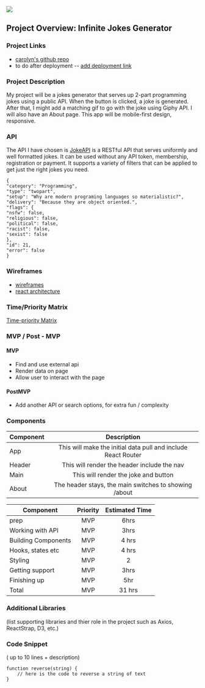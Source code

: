 ![](corgi-carousel.gif)

## Project Overview: Infinite Jokes Generator

### Project Links

- [carolyn's github repo](https://github.com/mzprizm/react-app-project)
- to do after deployment -- [add deployment link]()

### Project Description

My project will be a jokes generator that serves up 2-part programming jokes using a public API. When the button is clicked, a joke is generated. After that, I might add a matching gif to go with the joke using Giphy API. I will also have an About page. This app will be mobile-first design, responsive. 

### API

The API I have chosen is [JokeAPI](https://sv443.net/jokeapi/v2) is a RESTful API that serves uniformly and well formatted jokes.
It can be used without any API token, membership, registration or payment.
It supports a variety of filters that can be applied to get just the right jokes you need.

```
{
"category": "Programming",
"type": "twopart",
"setup": "Why are modern programing languages so materialistic?",
"delivery": "Because they are object oriented.",
"flags": {
"nsfw": false,
"religious": false,
"political": false,
"racist": false,
"sexist": false
},
"id": 21,
"error": false
}
```


### Wireframes

- [wireframes](https://res.cloudinary.com/mzprizm/image/upload/v1585315843/Screen_Shot_2020-03-27_at_6.29.35_AM_l3ljpo.png)
- [react architecture](https://docs.google.com/drawings/d/1JHA2GmCaWnYUhfoBDY1f9NPjtdV8rhGYHhxbOGapDYw/edit)

### Time/Priority Matrix
[Time-priority Matrix](https://docs.google.com/drawings/d/1TO5TRVcUEK9qGF6cnxtz1UyaMwTM2WM7zHg9Yfhz1CU/edit)

### MVP / Post - MVP
#### MVP 
- Find and use external api 
- Render data on page 
- Allow user to interact with the page

#### PostMVP 

- Add another API or search options, for extra fun / complexity

### Components
| Component | Description | 
| --- | :---: |  
| App | This will make the initial data pull and include React Router| 
| Header | This will render the header include the nav | 
| Main | This will render the joke and button | 
| About | The header stays, the main switches to showing /about | 

| Component | Priority | Estimated Time | 
| --- | :---: |  :---: | 
| prep | MVP | 6hrs|
| Working with API | MVP | 3hrs| 
| Building Components | MVP | 4 hrs| 
| Hooks, states etc | MVP | 4 hrs| 
| Styling | MVP | 2| 
| Getting support | MVP | 3hrs| 
| Finishing up | MVP | 5hr | 
| Total |MVP | 31 hrs| 

### Additional Libraries
(list supporting libraries and thier role in the project such as Axios, ReactStrap, D3, etc.) 

### Code Snippet

( up to 10 lines + description)

```
function reverse(string) {
	// here is the code to reverse a string of text
}
```
